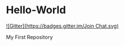 Hello-World
===========
[![Gitter](https://badges.gitter.im/Join Chat.svg)](https://gitter.im/Macknitosh/Hello-World?utm_source=badge&utm_medium=badge&utm_campaign=pr-badge&utm_content=badge)

My First Repository
